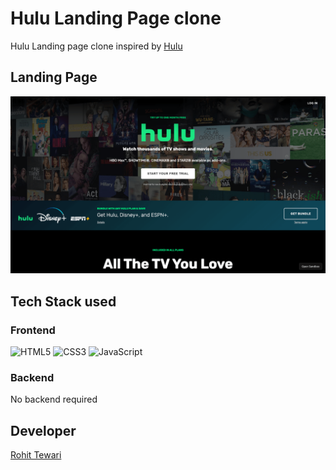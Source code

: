 # Hulu Landing Page clone

Hulu Landing page clone inspired by [Hulu](https://www.hulu.com/)

## Landing Page

![Preview](./assets/preview.jpg)

## Tech Stack used

### Frontend

![HTML5](https://img.shields.io/badge/html5-%23E34F26.svg?style=for-the-badge&logo=html5&logoColor=white) ![CSS3](https://img.shields.io/badge/css3-%231572B6.svg?style=for-the-badge&logo=css3&logoColor=white) ![JavaScript](https://img.shields.io/badge/javascript-%23323330.svg?style=for-the-badge&logo=javascript&logoColor=%23F7DF1E)

### Backend

No backend required
  
## Developer

[Rohit Tewari](https://www.github.com/rtewari056)